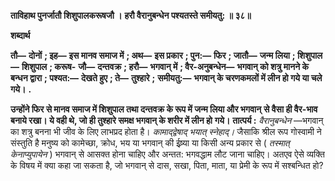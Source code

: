 **ताविहाथ पुनर्जातौ शिशुपालकरूषजौ ।** **हरौ वैरानुबन्धेन पश्यतस्ते समीयतु: ॥ ३८॥** 

**शब्दार्थ** 

**तौ—** **दोनों** **; इह—** **इस मानव समाज में** **; अथ—** **इस प्रकार** **; पुन:—** **फिर** **; जातौ—** **जन्म लिया** **; शिशुपाल—** **शिशुपाल** **; करूष-** **जौ—** **दन्तवक्र** **; हरौ—** **भगवान् में** **; वैर-अनुबन्धेन—** **भगवान् को शत्रु मानने के बन्धन द्वारा** **; पश्यत:—** **देखते हुए** **; ते—** **तुश्हारे** **;** **समीयतु:—** **भगवान् के चरणकमलों में लीन हो गये या चले गये।** **.** 

**उन्होंने फिर से मानव समाज में शिशुपाल तथा दन्तवक्र के रूप में जन्म लिया और भगवान्** **से वैसा ही वैर-भाव बनाये रखा। ये वही थे, जो ही तुश्हारे समक्ष भगवान् के शरीर में लीन हो** **गये।** **तात्पर्य :** *वैरानुबन्धेन* —भगवान् का शत्रु बनना भी जीव के लिए लाभप्रद होता है। *कामाद्द्वेषाद्* *भयात् स्नेहाद्।* जैसाकि श्रील रूप गोस्वामी ने संस्तुति है मनुष्य को कामेच्छा, क्रोध, भय या भगवान् की ईष्र्या या किसी अन्य प्रकार से ( *तस्मात् केनाप्युपायेन* ) भगवान् से आसक्त होना चाहिए और अन्तत: भगवद्धाम लौट जाना चाहिए। अतएव ऐसे व्यक्ति के विषय में क्या कहा जा सकता है, जो भगवान् से दास, सखा, पिता, माता, या प्रेमी के रूप में सश्बन्धित हो?  